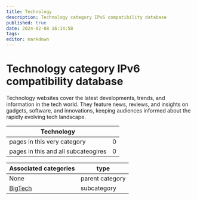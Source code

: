```yaml
---
title: Technology
description: Technology category IPv6 compatibility database
published: true
date: 2024-02-08 16:14:58 
tags:
editor: markdown
---
```


# Technology category IPv6 compatibility database


Technology websites cover the latest developments, trends, and information in the tech world. They feature news, reviews, and insights on gadgets, software, and innovations, keeping audiences informed about the rapidly evolving tech landscape.


| Technology   |   |
| - | - |
| pages in this very category | 0 |
| pages in this and all subcateogires | 0 |

| Associated categories | type |
| - | - |
| None | parent category |
| [BigTech](/BigTech) | subcategory || [AI](/AI) | subcategory || [Database](/Database) | subcategory |